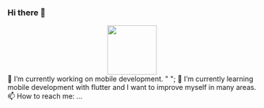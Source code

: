 ### Hi there 👋
<div id="header" align="center">
  <img src="" width="100"/>

</div>

<div id="header" align="start">
🔭 I’m currently working on mobile development. 
  "&nbsp";
🌱 I’m currently learning mobile development with flutter and I want to improve myself in many areas.
📫 How to reach me: ...

</div>




<!--
**ozrbrko/ozrbrko** is a ✨ _special_ ✨ repository because its `README.md` (this file) appears on your GitHub profile.

Here are some ideas to get you started:

- 🔭 I’m currently working on ...
- 🌱 I’m currently learning ...
- 👯 I’m looking to collaborate on ...
- 🤔 I’m looking for help with ...
- 💬 Ask me about ...
- 📫 How to reach me: ...
- 😄 Pronouns: ...
- ⚡ Fun fact: ...
-->
